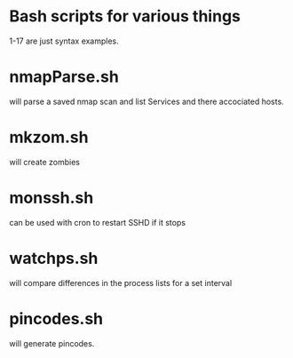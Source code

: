 # Bash scripts for various things
1-17 are just syntax examples. 
# nmapParse.sh 
will parse a saved nmap scan and list Services and there accociated hosts. 
# mkzom.sh 
will create zombies
# monssh.sh 
can be used with cron to restart SSHD if it stops
# watchps.sh 
will compare differences in the process lists for a set interval
# pincodes.sh 
will generate pincodes.
